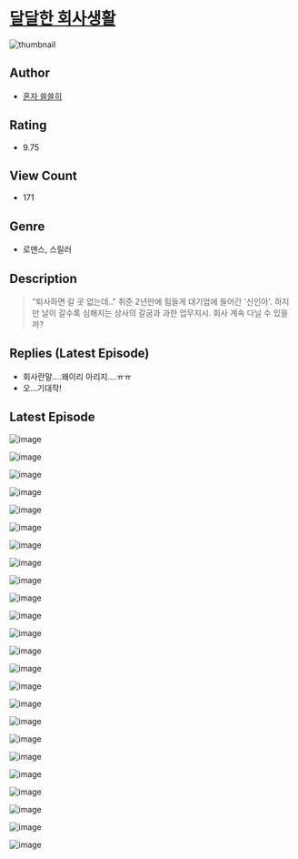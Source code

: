 # [달달한 회사생활](https://comic.naver.com/challenge/list?titleId=810622)
![thumbnail](https://image-comic.pstatic.net/user_contents_data/challenge_comic/2023/05/24/354344/upload_7220167838780372278_480x623.jpeg)

## Author
- [혼자 쓸쓸히](https://comic.naver.com/artistTitle?id=354344)

## Rating
- 9.75

## View Count
- 171

## Genre
- 로맨스, 스릴러

## Description
> "퇴사하면 갈 곳 없는데.." 취준 2년만에 힘들게 대기업에 들어간 '신인아'. 하지만 날이 갈수록 심해지는 상사의 갈굼과 과한 업무지시. 회사 계속 다닐 수 있을까?

## Replies (Latest Episode)
- 회사란말....왜이리 아리지....ㅠㅠ
- 오...기대작!

## Latest Episode
![image](https://image-comic.pstatic.net/user_contents_data/challenge_comic/2023/05/24/354344/upload_7148446484934047843.jpeg)

![image](https://image-comic.pstatic.net/user_contents_data/challenge_comic/2023/05/24/354344/upload_3919929592934381109.jpeg)

![image](https://image-comic.pstatic.net/user_contents_data/challenge_comic/2023/05/24/354344/upload_3847031074465276513.jpeg)

![image](https://image-comic.pstatic.net/user_contents_data/challenge_comic/2023/05/24/354344/upload_7377520920110838321.jpeg)

![image](https://image-comic.pstatic.net/user_contents_data/challenge_comic/2023/05/24/354344/upload_3631361877179643954.jpeg)

![image](https://image-comic.pstatic.net/user_contents_data/challenge_comic/2023/05/24/354344/upload_4122261937372291892.jpeg)

![image](https://image-comic.pstatic.net/user_contents_data/challenge_comic/2023/05/24/354344/upload_7162187082498650169.jpeg)

![image](https://image-comic.pstatic.net/user_contents_data/challenge_comic/2023/05/24/354344/upload_4135493263574578790.jpeg)

![image](https://image-comic.pstatic.net/user_contents_data/challenge_comic/2023/05/24/354344/upload_7293407412147009843.jpeg)

![image](https://image-comic.pstatic.net/user_contents_data/challenge_comic/2023/05/24/354344/upload_7148398312514008627.jpeg)

![image](https://image-comic.pstatic.net/user_contents_data/challenge_comic/2023/05/24/354344/upload_7075492801703666276.jpeg)

![image](https://image-comic.pstatic.net/user_contents_data/challenge_comic/2023/05/24/354344/upload_7161340672541341496.jpeg)

![image](https://image-comic.pstatic.net/user_contents_data/challenge_comic/2023/05/24/354344/upload_3473743372058179169.jpeg)

![image](https://image-comic.pstatic.net/user_contents_data/challenge_comic/2023/05/24/354344/upload_4049691777793353059.jpeg)

![image](https://image-comic.pstatic.net/user_contents_data/challenge_comic/2023/05/24/354344/upload_3833468619924650295.jpeg)

![image](https://image-comic.pstatic.net/user_contents_data/challenge_comic/2023/05/24/354344/upload_7162188203471234146.jpeg)

![image](https://image-comic.pstatic.net/user_contents_data/challenge_comic/2023/05/24/354344/upload_7161393248038302261.jpeg)

![image](https://image-comic.pstatic.net/user_contents_data/challenge_comic/2023/05/24/354344/upload_3617342906360553830.jpeg)

![image](https://image-comic.pstatic.net/user_contents_data/challenge_comic/2023/05/24/354344/upload_3616500689060128102.jpeg)

![image](https://image-comic.pstatic.net/user_contents_data/challenge_comic/2023/05/24/354344/upload_7075780843816891185.jpeg)

![image](https://image-comic.pstatic.net/user_contents_data/challenge_comic/2023/05/24/354344/upload_7364292716386280243.jpeg)

![image](https://image-comic.pstatic.net/user_contents_data/challenge_comic/2023/05/24/354344/upload_3762023436669629494.jpeg)

![image](https://image-comic.pstatic.net/user_contents_data/challenge_comic/2023/05/24/354344/upload_3689636883348861234.jpeg)

![image](https://image-comic.pstatic.net/user_contents_data/challenge_comic/2023/05/24/354344/upload_7221857590721209138.jpeg)
